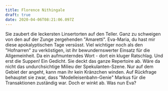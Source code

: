 ```yaml
---
title: Florence Nithingale
draft: true
date: 2020-04-06T08:21:06.097Z
---
```

Sie zaubert die leckersten Linsertorten auf den Teller. Ganz zu schweigen von den auf der Zunge zergehenden "Amaretti". Eva-Maria, du hast mir diese apokalyptischen Tage versüsst. Viel wichtiger noch als den "Hofnarren" zu verköstigen, ist ihr bewundernswerter Einsatz für die Allgemeinheit. Da ein aufmunterndes Wort - dort ein kluger Ratschlag. Und erst die Suppen! Ein Gedicht. Sie deckt das ganze Repertoire ab. Wäre da nicht das undurchsichtige Milieu der Spekulanten-Szene. Nur auf dem Gebiet der angeht, kann man ihr kein Kränzchen winden. Auf Rückfrage behauptet sie zwar, dass "Modelleisenbahn-Genie" Markus für die Transaktionen zuständig war. Doch er winkt ab. Was nun Eva?